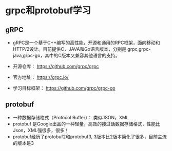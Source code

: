 # grpc和protobuf学习

## gRPC
- gRPC是一个基于C++编写的高性能，开源和通用的RPC框架，面向移动和HTTP/2设计。目前提供C，JAVA和Go语言版本，分别是 grpc,grpc-java,grpc-go，其中的C版本又兼容其他语言的支持。



- 开源仓库： https://github.com/grpc/grpc
- 官方地址： https://grpc.io/
- 学习目标框架： https://github.com/grpc/grpc-go


## protobuf 
- 一种数据存储格式（Protocol Buffer）： 类似JSON，XML
- protobuf 是Google出品的一种轻量，高效的接过话数据存储格式，性能比Json，XML强很多，很多！
- protobuf经历了protobuf2和protobuf3, 3版本比2版本简化了很多，目前主流的版本是3



